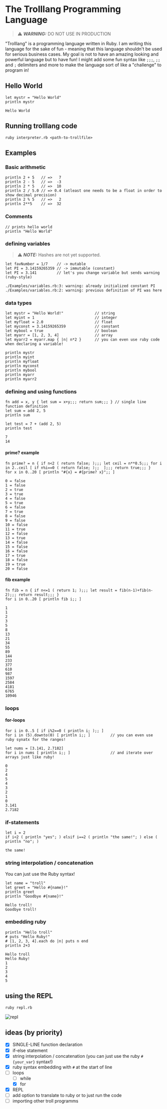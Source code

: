 # The Trolllang Programming Language
> ⚠️ **_WARNING:_** DO NOT USE IN PRODUCTION

"Trolllang" is a programming language written in Ruby. I am writing this language for the sake of fun - meaning that this language shouldn't be used for serious business cases. My goal is not to have an amazing looking and powerful language but to have fun!
I might add some fun syntax like `;;;`, `;;` and `;` delimiters and more to make the language sort of like a "challenge" to program in! 

## Hello World
```
let mystr = "Hello World"
println mystr
```
```
Hello World
```
## Running trolllang code
```
ruby interpreter.rb <path-to-trollfile>
```
## Examples
### Basic arithmetic
```
println 2 + 5   // =>   7
println 2 - 5   // =>  -3
println 2 * 5   // =>  10
println 2 / 5.0 // => 0.4 (atleast one needs to be a float in order to show decimal precision)
println 2 % 5   // =>   2
println 2**5    // =>  32
```

### Comments
```
// prints hello world
println "Hello World"
```

### defining variables
> ⚠️ **_NOTE:_** Hashes are not yet supported. 
```
let favNumber = 1/7    // -> mutable
let PI = 3.14159265359 // -> immutable (constant)
let PI = 3.141	       // let's you change variable but sends warning (ruby-style)
```
```
./Examples/variables.rb:3: warning: already initialized constant PI
./Examples/variables.rb:2: warning: previous definition of PI was here
```

### data types
```
let mystr = "Hello World!"              // string
let myint = 1                           // integer
let myfloat = 2.0                       // float
let myconst = 3.14159265359             // constant
let mybool = true                       // boolean
let myarr = [1, 2, 3, 4]                // array
let myarr2 = myarr.map { |n| n*2 }      // you can even use ruby code when declaring a variable!

println mystr
println myint
println myfloat
println myconst
println mybool
println myarr
println myarr2
```

### defining and using functions
```
fn add = x, y { let sum = x+y;;; return sum;;; } // single line function definition
let sum = add 2, 5
println sum

let test = 7 + (add 2, 5)
println test
```
```
7
14
```

#### prime? example
```
fn prime? = n { if n<2 ( return false; );;; let ceil = n**0.5;;; for i in 2..ceil [ if n%i==0 ( return false; );;  ];;; return true;;; }
for x in 0..20 [ println "#{x} = #{prime? x}";; ]
```
```
0 = false
1 = false
2 = true
3 = true
4 = false
5 = true
6 = false
7 = true
8 = false
9 = false
10 = false
11 = true
12 = false
13 = true
14 = false
15 = false
16 = false
17 = true
18 = false
19 = true
20 = false
```

#### fib example
```
fn fib = n { if n<=1 ( return 1; );;; let result = fib(n-1)+fib(n-2);;; return result;;; }
for i in 0..20 [ println fib i;; ]
```
```
1
1
2
3
5
8
13
21
34
55
89
144
233
377
610
987
1597
2584
4181
6765
10946
```

### loops
#### for-loops
```
for i in 0..5 [ if i%2==0 ( println i; );; ]
for i in (5).downto(0) [ println i;; ]         // you can even use ruby synatx for the ranges!

let nums = [3.141, 2.7182]
for i in nums [ println i;; ]                  // and iterate over arrays just like ruby!
```
```
0
2
4
5
4
3
2
1
0
3.141
2.7182
```

### if-statements
```
let i = 2
if i<2 ( println "yes"; ) elsif i==2 ( println "the same!"; ) else ( println "no"; )
```
```
the same!
```

### string interpolation / concatenation
You can just use the Ruby syntax!
```
let name = "troll"
let greet = "Hello #{name}!"
println greet
println "Goodbye #{name}!"
```
```
Hello troll!
Goodbye troll!
```

### embedding ruby
```
println "Hello troll"
# puts "Hello Ruby!"
# [1, 2, 3, 4].each do |n| puts n end
println 2+3
```
```
Hello troll
Hello Ruby!
1
2
3
4
5
```

## using the REPL
```
ruby repl.rb
```

![repl](./imgs/repl.png)


## ideas (by priority)
- [x] SINGLE-LINE function declaration
- [x] if-else statement
- [x] string interpolation / concatenation (you can just use the ruby `#{your_var}` syntax!)
- [x] ruby syntax embedding with `#` at the start of line
- [ ] loops
	- [ ] while
	- [x] for
- [x] REPL
- [ ] add option to translate to ruby or to just run the code
- [ ] importing other troll programms
